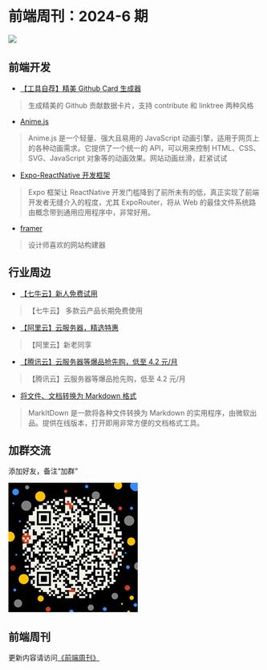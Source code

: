 # 前端周刊：2024-6 期

[![](/img/bing/20250103.jpg?imageView2/2/w/960)](https://www.bing.com/search?q=%e3%82%aa%e3%83%83%e3%82%af%e3%82%b9%e3%83%95%e3%82%a9%e3%83%bc%e3%83%89%e5%a4%a7%e5%ad%a6%e3%81%ae%e5%9b%b3%e6%9b%b8%e9%a4%a8&form=hpcapt&filters=HpDate:%2220250102_1500%22)

## 前端开发

- [【工具自荐】精美 Github Card 生成器](https://github-card.refined-x.com/)

> 生成精美的 Github 贡献数据卡片，支持 contribute 和 linktree 两种风格

- [Anime.js](https://animejs.com/documentation/)

> Anime.js 是一个轻量、强大且易用的 JavaScript 动画引擎，适用于网页上的各种动画需求。它提供了一个统一的 API，可以用来控制 HTML、CSS、SVG、JavaScript 对象等的动画效果。网站动画丝滑，赶紧试试

- [Expo-ReactNative 开发框架](https://docs.expo.dev/router/introduction/)

> Expo 框架让 ReactNative 开发门槛降到了前所未有的低，真正实现了前端开发者无缝介入的程度，尤其 ExpoRouter，将从 Web 的最佳文件系统路由概念带到通用应用程序中，非常好用。

- [framer](https://www.framer.com/)

> 设计师喜欢的网站构建器

## 行业周边

- [【七牛云】新人免费试用](https://s.qiniu.com/vmUnIr)

> 【七牛云】 多款云产品长期免费使用

- [【阿里云】云服务器，精选特惠](https://www.aliyun.com/daily-act/ecs/activity_selection?userCode=y31qmczl)

> 【阿里云】新老同享

- [【腾讯云】云服务器等爆品抢先购，低至 4.2 元/月](https://cloud.tencent.com/act/cps/redirect?redirect=2446&cps_key=55b0d6026f97f5980bceec15fcefa0af&from=console)

> 【腾讯云】云服务器等爆品抢先购，低至 4.2 元/月

- [将文件、文档转换为 Markdown 格式](https://markitdown.pro/)

> MarkItDown 是一款将各种文件转换为 Markdown 的实用程序，由微软出品。提供在线版本，打开即用非常方便的文档格式工具。

## 加群交流

添加好友，备注“加群”

![refned_x](/img/a/refined-x.jpg)

## 前端周刊

更新内容请访问[《前端周刊》](https://frontend-weekly.com/)
